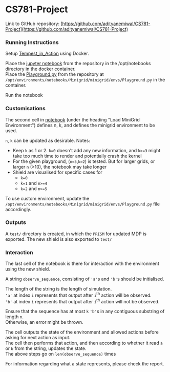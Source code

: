 # CS781-Project
Link to GitHub repository: [https://github.com/adityanemiwal/CS781-Project](https://github.com/adityanemiwal/CS781-Project)

### Running Instructions
Setup [Tempest_in_Action](https://tempest-synthesis.org/shieldedrl/docker/index.html) using Docker.

Place the [jupyter notebook](shieldSynthesis.ipynb) from the repository in the /opt/notebooks directory in the docker container.<br>
Place the [Playground.py](Playground.py) from the repository at `/opt/environments/notebooks/Minigrid/minigrid/envs/Playground.py` in the container.

Run the notebook

### Customisations 
The second cell in [notebook](shieldSynthesis.ipynb) (under the heading "Load MiniGrid Environment") defines n, k, and defines the minigrid environment to be used.

`n`, `k` can be updated as desirable. Notes:
- Keep `k` as 1 or 2. `k=0` doesn't add any new information, and `k>=3` might take too much time to render and potentially crash the kernel
- For the given playground, (`n=5`,`k=2`) is tested. But for larger grids, or larger `n` (>10), the notebook may take longer
- Shield are visualised for specific cases for
  - `k=0`
  - `k=1` and `n>=4`
  - `k=2` and `n>=5`

To use custom environment, update the `/opt/environments/notebooks/Minigrid/minigrid/envs/Playground.py` file accordingly.

### Outputs
A `test/` directory is created, in which the `PRISM` for updated MDP is exported.
The new shield is also exported to `test/`

### Interaction
The last cell of the notebook is there for interaction with the environment using the new shield.

A string `observe_sequence`, consisting of `'a'`s and `'b'`s should be initialised. 

The length of the string is the length of simulation.<br>
`'a'` at index `i` represents that output after `i`<sup>th</sup> action will be observed.<br>
`'b'` at index `i` represents that output after `i`<sup>th</sup> action will not be observed.

Ensure that the sequence has at most `k` `'b'`s in any contiguous substring of length `n`.<br>
Otherwise, an error might be thrown.

The cell outputs the state of the environment and allowed actions before asking for next action as input.<br>
The cell then performs that action, and then according to whether it read `a` or `b` from the string, updates the state.<br>
The above steps go on `len(observe_sequence)` times

For information regarding what a state represents, please check the report.



